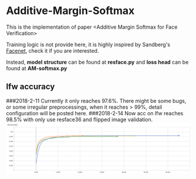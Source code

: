 # Additive-Margin-Softmax
This is the implementation of paper &lt;Additive Margin Softmax for Face Verification>

Training logic is not provide here, it is highly inspired by Sandberg's [Facenet](https://github.com/davidsandberg/facenet), check it if you are interested.

Instead, 
**model structure** can be found at **resface.py** 
and 
**loss head** can be found at **AM-softmax.py**

## lfw accuracy
###2018-2-11
Currently it only reaches 97.6%. There might be some bugs, or some irregular preprocessings, when it reaches > 99%, detail configuration will be posted here.
###2018-2-14
Now acc on lfw reaches 98.5% with only use resface36 and flipped image validation.
![lfw](./tfboard/lfw_acc.png)

